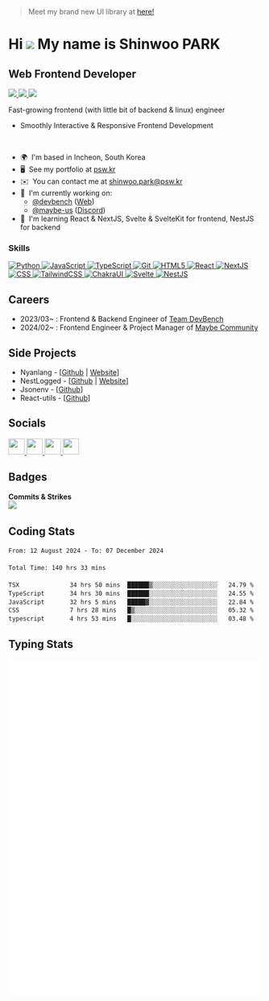 > Meet my brand new UI library at [here!](https://ui.psw.kr)
 
# Hi ![](https://user-images.githubusercontent.com/18350557/176309783-0785949b-9127-417c-8b55-ab5a4333674e.gif) My name is Shinwoo PARK
  
## Web Frontend Developer 
 
<a href="https://wakapi.dev">
 <img src="https://wakapi.dev/api/badge/pswkr/interval:today?label=today" />
</a>
<a href="https://wakapi.dev">
 <img src="https://wakapi.dev/api/badge/pswkr/pswkr/interval:30_days?label=last%2030d" />
</a>
<a href="https://wakapi.dev">
 <img src="https://img.shields.io/endpoint?url=https://wakapi.dev/api/compat/shields/v1/pswkr/interval:all_time&label=All%20time&color=blue" />
</a>
<br/>

Fast-growing frontend (with little bit of backend & linux) engineer
 
* Smoothly Interactive & Responsive Frontend Development

<br />

*   🌍  I'm based in Incheon, South Korea
*   🖥️  See my portfolio at [psw.kr](https://psw.kr)
*   ✉️  You can contact me at [shinwoo.park@psw.kr](mailto:shinwoo.park@psw.kr)
*   🚀  I'm currently working on:
    * [@devbench](https://github.com/hk4dev) ([Web](https://devbench.kr))
    * [@maybe-us](https://github.com/maybe-us) ([Discord](https://discord.com/invite/maybe))
*   🧠  I'm learning React & NextJS, Svelte & SvelteKit for frontend, NestJS for backend

### Skills
<p align="left">
  <a href="https://www.python.org/" target="_blank" rel="noreferrer">
    <img src="https://raw.githubusercontent.com/danielcranney/readme-generator/main/public/icons/skills/python-colored.svg" width="36" height="36" alt="Python" />
  </a>
  <a href="" target="_blank" rel="noreferrer">
    <img src="https://raw.githubusercontent.com/danielcranney/readme-generator/main/public/icons/skills/javascript-colored.svg" width="36" height="36" alt="JavaScript" />
  </a>
  <a href="" target="_blank" rel="noreferrer">
    <img src="https://raw.githubusercontent.com/danielcranney/readme-generator/main/public/icons/skills/typescript-colored.svg" width="36" height="36" alt="TypeScript" />
  </a>
  <a href="" target="_blank" rel="noreferrer">
    <img src="https://raw.githubusercontent.com/danielcranney/readme-generator/main/public/icons/skills/git-colored.svg" width="36" height="36" alt="Git" />
  </a>
  <a href="" target="_blank" rel="noreferrer">
    <img src="https://raw.githubusercontent.com/danielcranney/readme-generator/main/public/icons/skills/html5-colored.svg" width="36" height="36" alt="HTML5" />
  </a>
  <a href="" target="_blank" rel="noreferrer">
    <img src="https://raw.githubusercontent.com/danielcranney/readme-generator/main/public/icons/skills/react-colored.svg" width="36" height="36" alt="React" />
  </a>
  <a href="" target="_blank" rel="noreferrer">
    <img src="https://raw.githubusercontent.com/danielcranney/readme-generator/main/public/icons/skills/nextjs-colored-dark.svg" width="36" height="36" alt="NextJS" />
  </a>
  <a href="" target="_blank" rel="noreferrer">
    <img src="https://raw.githubusercontent.com/danielcranney/readme-generator/main/public/icons/skills/css3-colored.svg" width="36" height="36" alt="CSS" />
  </a>
  <a href="" target="_blank" rel="noreferrer">
    <img src="https://raw.githubusercontent.com/danielcranney/readme-generator/main/public/icons/skills/tailwindcss-colored.svg" width="36" height="36" alt="TailwindCSS" />
  </a>
  <a href="" target="_blank" rel="noreferrer">
    <img src="https://raw.githubusercontent.com/danielcranney/readme-generator/main/public/icons/skills/chakra-colored.svg" width="36" height="36" alt="ChakraUI" />
  </a>
  <a href="" target="_blank" rel="noreferrer">
    <img src="https://raw.githubusercontent.com/danielcranney/readme-generator/main/public/icons/skills/svelte-colored.svg" width="36" height="36" alt="Svelte" />
  </a>
  <a href="" target="_blank" rel="noreferrer">
    <img src="https://raw.githubusercontent.com/danielcranney/readme-generator/main/public/icons/skills/nestjs-colored.svg" width="36" height="36" alt="NestJS" />
  </a>
</p>

## Careers

- 2023/03~ : Frontend & Backend Engineer of [Team DevBench](https://devbench.kr)
- 2024/02~ : Frontend Engineer & Project Manager of [Maybe Community](https://maybe.or.kr)

## Side Projects

* Nyanlang - [[Github](https://github.com/nyanlang) | [Website](https://nyanlang.org)]
* NestLogged - [[Github](https://github.com/worplo/nestlogged) | [Website](https://nestlogged.worplo.com)]
* Jsonenv - [[Github](https://github.com/worplo/jsonenv)]
* React-utils - [[Github](https://github.com/worplo/react-utils)]

## Socials
           
<p align="left">
  <a href="https://discord.com/users/pswkr" target="_blank" rel="noreferrer">
    <picture>
      <source media="(prefers-color-scheme: dark)" srcset="https://raw.githubusercontent.com/danielcranney/readme-generator/main/public/icons/socials/discord-dark.svg" />
      <source media="(prefers-color-scheme: light)" srcset="https://raw.githubusercontent.com/danielcranney/readme-generator/main/public/icons/socials/discord.svg" />
      <img src="https://raw.githubusercontent.com/danielcranney/readme-generator/main/public/icons/socials/discord.svg" width="32" height="32" />
    </picture>
  </a>
  <a href="https://www.github.com/p-sw" target="_blank" rel="noreferrer">
    <picture>
      <source media="(prefers-color-scheme: dark)" srcset="https://raw.githubusercontent.com/danielcranney/readme-generator/main/public/icons/socials/github-dark.svg" />
      <source media="(prefers-color-scheme: light)" srcset="https://raw.githubusercontent.com/danielcranney/readme-generator/main/public/icons/socials/github.svg" />
      <img src="https://raw.githubusercontent.com/danielcranney/readme-generator/main/public/icons/socials/github.svg" width="32" height="32" />
    </picture>
  </a>
  <a href="https://instagram.com/pswdev" target="_blank" rel="noreferrer">
    <picture>
      <source media="(prefers-color-scheme: dark)" srcset="https://raw.githubusercontent.com/danielcranney/readme-generator/main/public/icons/socials/instagram-dark.svg" />
      <source media="(prefers-color-scheme: light)" srcset="https://raw.githubusercontent.com/danielcranney/readme-generator/main/public/icons/socials/instagram.svg" />
      <img src="https://raw.githubusercontent.com/danielcranney/readme-generator/main/public/icons/socials/instagram.svg" width="32" height="32" />
    </picture>
  </a>
  <a href="https://twitter.com/psw_kr" target="_blank" rel="noreferrer">
    <picture>
      <source media="(prefers-color-scheme: dark)" srcset="https://raw.githubusercontent.com/danielcranney/readme-generator/main/public/icons/socials/twitter-dark.svg" />
      <source media="(prefers-color-scheme: light)" srcset="https://raw.githubusercontent.com/danielcranney/readme-generator/main/public/icons/socials/twitter.svg" />
      <img src="https://raw.githubusercnotent.com/danielcranney/readme-generator/main/public/icons/socials/twitter.svg" width="32" height="32" />
    </picture>
  </a>
</p>

## Badges

<b>Commits & Strikes</b>
<br />
<a href="http://www.github.com/p-sw" align="left">
  <img src="https://github-readme-streak-stats.herokuapp.com/?user=p-sw&stroke=ffffff&background=1c1917&ring=0891b2&fire=0891b2&currStreakNum=ffffff&currStreakLabel=0891b2&sideNums=ffffff&sideLabels=ffffff&dates=ffffff&hide_border=true" />
</a>

## Coding Stats
<!--START_SECTION:waka-->

```txt
From: 12 August 2024 - To: 07 December 2024

Total Time: 140 hrs 33 mins

TSX              34 hrs 50 mins  ██████▒░░░░░░░░░░░░░░░░░░   24.79 %
TypeScript       34 hrs 30 mins  ██████░░░░░░░░░░░░░░░░░░░   24.55 %
JavaScript       32 hrs 5 mins   █████▓░░░░░░░░░░░░░░░░░░░   22.84 %
CSS              7 hrs 28 mins   █▒░░░░░░░░░░░░░░░░░░░░░░░   05.32 %
typescript       4 hrs 53 mins   █░░░░░░░░░░░░░░░░░░░░░░░░   03.48 %
```

<!--END_SECTION:waka-->

## Typing Stats

  <a href="https://monkeytype.com/profile/sserve">
   <img src="https://raw.githubusercontent.com/p-sw/p-sw/monkeytype-readme/monkeytype-readme-pb.svg" alt="My Monkeytype personal bests" />
 </a>
